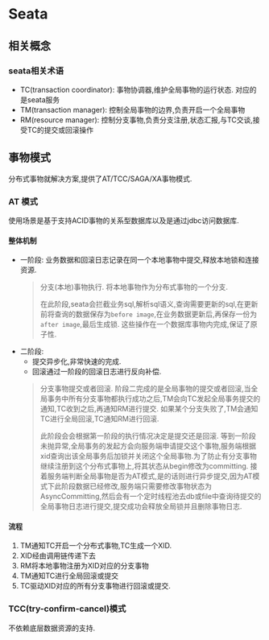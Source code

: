 # Seata

## 相关概念

### seata相关术语

- TC(transaction coordinator): 事物协调器,维护全局事物的运行状态. 对应的是seata服务
- TM(transaction manager): 控制全局事物的边界,负责开启一个全局事物
- RM(resource manager): 控制分支事物,负责分支注册,状态汇报,与TC交谈,接受TC的提交或回滚操作

## 事物模式

分布式事物就解决方案,提供了AT/TCC/SAGA/XA事物模式.

### AT 模式

使用场景是基于支持ACID事物的关系型数据库以及是通过jdbc访问数据库.

#### 整体机制

- 一阶段: 业务数据和回滚日志记录在同一个本地事物中提交,释放本地锁和连接资源.
  > 分支(本地)事物执行. 将本地事物作为分布式事物的一个分支.
  > 
  > 在此阶段,seata会拦截业务sql,解析sql语义,查询需要更新的sql,在更新前将查询的数据保存为`before image`,在业务数据更新后,再保存一份为`after image`,最后生成锁. 这些操作在一个数据库事物内完成,保证了原子性.
- 二阶段: 
  - 提交异步化,非常快速的完成.
  - 回滚通过一阶段的回滚日志进行反向补偿.
  > 分支事物提交或者回滚. 阶段二完成的是全局事物的提交或者回滚,当全局事务中所有分支事物都执行成功之后,TM会向TC发起全局事务提交的通知,TC收到之后,再通知RM进行提交. 如果某个分支失败了,TM会通知TC进行全局回滚,TC通知RM进行回滚.
  > 
  > 此阶段会会根据第一阶段的执行情况决定是提交还是回滚. 等到一阶段未抛异常,全局事务的发起方会向服务端申请提交这个事物,服务端根据xid查询出该全局事务后加锁并关闭这个全局事物.为了防止有分支事物继续注册到这个分布式事物上,将其状态从begin修改为committing. 接着服务端判断全局事物是否为AT模式,是的话则进行异步提交,因为AT模式下此阶段数据已经修改,服务端只需要修改事物状态为AsyncCommitting,然后会有一个定时线程池去db或file中查询待提交的全局事物日志进行提交,提交成功会释放全局锁并且删除事物日志.

#### 流程

1. TM通知TC开启一个分布式事物,TC生成一个XID.
2. XID经由调用链传递下去
3. RM将本地事物注册为XID对应的分支事物
4. TM通知TC进行全局回滚或提交
5. TC驱动XID对应的所有分支事物进行回滚或提交.

### TCC(try-confirm-cancel)模式

不依赖底层数据资源的支持.